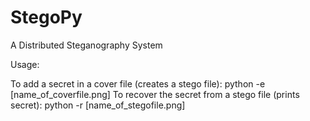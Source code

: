 # StegoPy

A Distributed Steganography System

Usage: 

To add a secret in a cover file (creates a stego file):				python -e [name_of_coverfile.png]
To recover the secret from a stego file (prints secret):			python -r [name_of_stegofile.png]